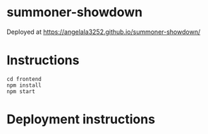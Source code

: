 # summoner-showdown

Deployed at https://angelala3252.github.io/summoner-showdown/

# Instructions

```
cd frontend
npm install
npm start
```

# Deployment instructions
```

```